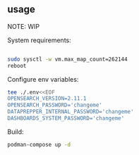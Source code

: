 ## usage

NOTE: WIP

System requirements:

```sh

sudo sysctl -w vm.max_map_count=262144
reboot

```

Configure env variables:

```sh
tee ./.env<<EOF
OPENSEARCH_VERSION=2.11.1
OPENSEARCH_PASSWORD='changeme'
DATAPREPPER_INTERNAL_PASSWORD='changeme'
DASHBOARDS_SYSTEM_PASSWORD='changeme'
```
Build:

```sh
podman-compose up -d
```
